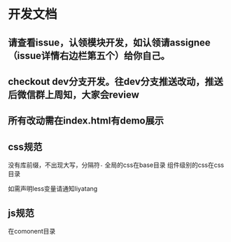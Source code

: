 # 开发文档

## 请查看issue，认领模块开发，如认领请assignee（issue详情右边栏第五个）给你自己。

## checkout dev分支开发。往dev分支推送改动，推送后微信群上周知，大家会review

## 所有改动需在index.html有demo展示

## css规范
没有库前缀，不出现大写，分隔符`-`
全局的css在base目录
组件级别的css在css目录

如需声明less变量请通知liyatang

## js规范
在comonent目录